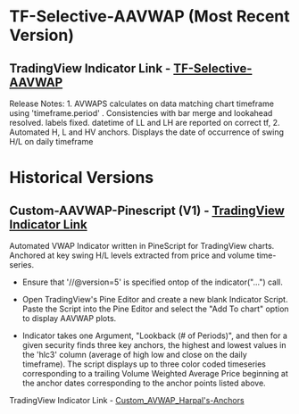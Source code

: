 # TF-Selective-AAVWAP (Most Recent Version)
## TradingView Indicator Link - [TF-Selective-AAVWAP](https://www.tradingview.com/script/iDFvwKve-TF-Selective-AAVWAP/)

Release Notes: 1. AVWAPS calculates on data matching chart timeframe using 'timeframe.period' . Consistencies with bar merge and lookahead resolved. labels fixed. datetime of LL and LH are reported on correct tf, 2. Automated H, L and HV anchors. Displays the date of occurrence of swing H/L on daily timeframe


# Historical Versions
## Custom-AAVWAP-Pinescript (V1) - [TradingView Indicator Link](https://www.tradingview.com/script/WQlZvYUJ-Custom-AVWAP-Harpal-s-Anchors/)

Automated VWAP Indicator written in PineScript for TradingView charts. Anchored at key swing H/L levels extracted from price and volume time-series.

- Ensure that '//@version=5' is specified ontop of the indicator("...") call.

- Open TradingView's Pine Editor and create a new blank Indicator Script. Paste the Script into the Pine Editor and select the "Add To chart" option to display AAVWAP plots.

- Indicator takes one Argument, "Lookback (# of Periods)", and then for a given security finds three key anchors, the highest and lowest values in the 'hlc3' column (average of high low and close on the daily timeframe). The script displays up to three color coded timeseries corresponding to a trailing Volume Weighted Average Price beginning at the anchor dates corresponding to the anchor points listed above.

TradingView Indicator Link - [Custom_AVWAP_Harpal's-Anchors](https://www.tradingview.com/script/WQlZvYUJ-Custom-AVWAP-Harpal-s-Anchors/)
